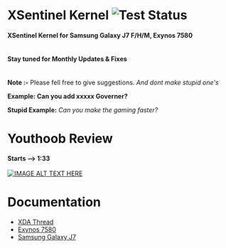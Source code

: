  # XSentinel Kernel ![Test Status](https://github.com/gobuffalo/tags/workflows/Tests/badge.svg)
 #### XSentinel Kernel for Samsung Galaxy J7 F/H/M, Exynos 7580 <br>  <br>
 #### Stay tuned for Monthly Updates & Fixes <br>  <br>

 **Note :-** Please fell free to give suggestions. *And dont make stupid one's*

 **Example: Can you add xxxxx Governer?**

 **Stupid Example:** *Can you make the gaming faster?*

 # Youthoob Review
 **Starts --> 1:33** <br> <br>
 [![IMAGE ALT TEXT HERE](https://img.youtube.com/vi/8SD-9s5_r6U/0.jpg)](https://www.youtube.com/watch?v=8SD-9s5_r6U)

 # Documentation
 * [XDA Thread](https://forum.xda-developers.com/galaxy-j7/development/kernel-XSentinel-kernel-j700f-h-m-t4143785)
 * [Exynos 7580](https://github.com/themagicalmammal/android_kernel_samsung_j7elte/blob/master/Exynos7580.md)
 * [Samsung Galaxy J7](https://github.com/themagicalmammal/android_kernel_samsung_j7elte/blob/master/J7.md)
